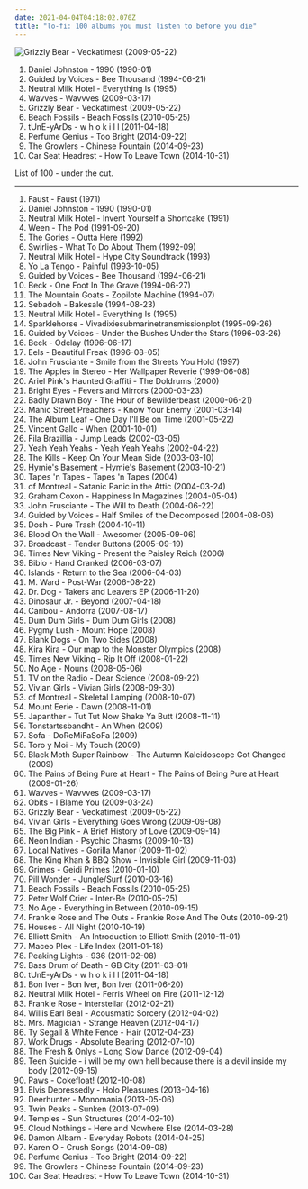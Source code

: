```yaml
---
date: 2021-04-04T04:18:02.070Z
title: "lo-fi: 100 albums you must listen to before you die"
---
```

![Grizzly Bear - Veckatimest (2009-05-22)](http://coverartarchive.org/release/5d7797f1-7efc-350e-8d1f-71c5229502e0/2276646471-500.jpg "Grizzly Bear - Veckatimest (2009-05-22)")
<ol class="albums">
<li data-cover="https://img.discogs.com/y_9q13u3i-RUU0MzV58RFFibGlc=/fit-in/600x572/filters:strip_icc():format(jpeg):mode_rgb():quality(90)/discogs-images/R-1938750-1253736650.jpeg.jpg" data-tags="lo-fi, 90s" role="button">Daniel Johnston - 1990 (1990-01)</li>
<li data-cover="https://img.discogs.com/H_s2q2tKfcYXZS8iRD6LVNbAiag=/fit-in/500x496/filters:strip_icc():format(jpeg):mode_rgb():quality(90)/discogs-images/R-4058347-1353849248-4687.jpeg.jpg" data-tags="lo-fi" role="button">Guided by Voices - Bee Thousand (1994-06-21)</li>
<li data-cover="https://via.placeholder.com/450" data-tags="lo-fi" role="button">Neutral Milk Hotel - Everything Is (1995)</li>
<li data-cover="http://coverartarchive.org/release/7b486ece-791b-4c15-9ec4-e4153da769d6/4827627615-500.jpg" data-tags="lo-fi" role="button">Wavves - Wavvves (2009-03-17)</li>
<li data-cover="http://coverartarchive.org/release/5d7797f1-7efc-350e-8d1f-71c5229502e0/2276646471-500.jpg" data-tags="indie rock" role="button">Grizzly Bear - Veckatimest (2009-05-22)</li>
<li data-cover="http://coverartarchive.org/release/de97e6e3-ed07-4bf6-b82a-398582b0e7c5/2896608641-500.jpg" data-tags="indie rock, surf rock" role="button">Beach Fossils - Beach Fossils (2010-05-25)</li>
<li data-cover="https://via.placeholder.com/450" data-tags="experimental, freak folk, 4ad" role="button">tUnE-yArDs - w h o k i l l (2011-04-18)</li>
<li data-cover="http://coverartarchive.org/release/b152df81-9311-4f9e-9eb6-659ade6a8c06/8512126596-500.jpg" data-tags="ambient, experimental, chamber pop, art pop" role="button">Perfume Genius - Too Bright (2014-09-22)</li>
<li data-cover="http://coverartarchive.org/release/45d4f4d5-817c-42ee-97eb-21ad938ec748/8892089640-500.jpg" data-tags="lo-fi, new wave, garage rock, psychedelic rock, trippy, surf rock, surf music, lo-fi rock, indie rick, beach goth" role="button">The Growlers - Chinese Fountain (2014-09-23)</li>
<li data-cover="http://coverartarchive.org/release/532342c6-cab4-45b5-8122-583ff5a2e818/8773749546-500.jpg" data-tags="lo-fi" role="button">Car Seat Headrest - How To Leave Town (2014-10-31)</li>
</ol>
List of 100 - under the cut.
<!-- more -->

_________________

<ol class="albums">
<li data-cover="http://coverartarchive.org/release/9c9fcb29-b17a-49c6-b656-8cd62dd5640e/5713951752-500.jpg" data-tags="krautrock, experimental, 1971" role="button">
Faust - Faust (1971)
</li>
<li data-cover="https://img.discogs.com/y_9q13u3i-RUU0MzV58RFFibGlc=/fit-in/600x572/filters:strip_icc():format(jpeg):mode_rgb():quality(90)/discogs-images/R-1938750-1253736650.jpeg.jpg" data-tags="lo-fi, 90s" role="button">
Daniel Johnston - 1990 (1990-01)
</li>
<li data-cover="http://coverartarchive.org/release/aa63a5bd-d36a-43a3-a622-c813e72da497/14482581925-500.jpg" data-tags="lo-fi" role="button">
Neutral Milk Hotel - Invent Yourself a Shortcake (1991)
</li>
<li data-cover="https://img.discogs.com/6JyUSR_j4h_3zm6lTyGAmr0puOo=/fit-in/500x500/filters:strip_icc():format(jpeg):mode_rgb():quality(90)/discogs-images/R-5092325-1384263825-4187.jpeg.jpg" data-tags="lo-fi" role="button">
Ween - The Pod (1991-09-20)
</li>
<li data-cover="http://coverartarchive.org/release/63356cd6-db86-49b7-b5bd-c558da9003b6/15994018775-500.jpg" data-tags="punk, lo-fi, garage rock, garage, crypt records" role="button">
The Gories - Outta Here (1992)
</li>
<li data-cover="https://img.discogs.com/yISaF7_hts94eLavRDvfBclWKb8=/fit-in/594x597/filters:strip_icc():format(jpeg):mode_rgb():quality(90)/discogs-images/R-743308-1259363870.jpeg.jpg" data-tags="indie rock, lo-fi, shoegaze, dream pop, post-grunge" role="button">
Swirlies - What To Do About Them (1992-09)
</li>
<li data-cover="https://img.discogs.com/slklL0Cxb9J9P82vkxUZpTx2T_I=/fit-in/600x594/filters:strip_icc():format(jpeg):mode_rgb():quality(90)/discogs-images/R-2098709-1600626023-2654.png.jpg" data-tags="rock, lo-fi" role="button">
Neutral Milk Hotel - Hype City Soundtrack (1993)
</li>
<li data-cover="http://coverartarchive.org/release/a6e8c16e-ebfb-47a0-abe7-582e606cb353/25345498085-500.jpg" data-tags="90s, indie rock, shoegaze" role="button">
Yo La Tengo - Painful (1993-10-05)
</li>
<li data-cover="https://img.discogs.com/H_s2q2tKfcYXZS8iRD6LVNbAiag=/fit-in/500x496/filters:strip_icc():format(jpeg):mode_rgb():quality(90)/discogs-images/R-4058347-1353849248-4687.jpeg.jpg" data-tags="lo-fi" role="button">
Guided by Voices - Bee Thousand (1994-06-21)
</li>
<li data-cover="https://img.discogs.com/Jq6H0etcMhAUKJT27hQnz0DVUG8=/fit-in/600x601/filters:strip_icc():format(jpeg):mode_rgb():quality(90)/discogs-images/R-12319764-1533062772-9140.jpeg.jpg" data-tags="lo-fi" role="button">
Beck - One Foot In The Grave (1994-06-27)
</li>
<li data-cover="http://coverartarchive.org/release/07133990-91fd-4352-bf3c-0ed20b3dfcca/5642257386-500.jpg" data-tags="folk, acoustic, lo-fi, folk rock" role="button">
The Mountain Goats - Zopilote Machine (1994-07)
</li>
<li data-cover="https://img.discogs.com/9QjKfdamKZdB0lkuixAPIamFufc=/fit-in/600x534/filters:strip_icc():format(jpeg):mode_rgb():quality(90)/discogs-images/R-806796-1160753727.jpeg.jpg" data-tags="alternative, lo-fi, indie rock" role="button">
Sebadoh - Bakesale (1994-08-23)
</li>
<li data-cover="https://via.placeholder.com/450" data-tags="lo-fi" role="button">
Neutral Milk Hotel - Everything Is (1995)
</li>
<li data-cover="http://coverartarchive.org/release/383317a2-bec7-324e-8abc-2beffca9412c/13607215415-500.jpg" data-tags="indie rock, indie" role="button">
Sparklehorse - Vivadixiesubmarinetransmissionplot (1995-09-26)
</li>
<li data-cover="https://img.discogs.com/Oi8vyGPpLKEjMT9EIKBSv86pWBk=/fit-in/338x338/filters:strip_icc():format(jpeg):mode_rgb():quality(90)/discogs-images/R-4598771-1369542107-6267.jpeg.jpg" data-tags="lo-fi, alternative, 90s" role="button">
Guided by Voices - Under the Bushes Under the Stars (1996-03-26)
</li>
<li data-cover="http://coverartarchive.org/release/7edae664-8e14-3ca1-8c74-71b1d4413c1b/19949390521-500.jpg" data-tags="alternative" role="button">
Beck - Odelay (1996-06-17)
</li>
<li data-cover="http://coverartarchive.org/release/31c452b7-6fc4-39eb-9a0c-1f349328c745/11388472171-500.jpg" data-tags="alternative, rock, alternative rock, indie rock, 90s" role="button">
Eels - Beautiful Freak (1996-08-05)
</li>
<li data-cover="http://coverartarchive.org/release/e42da5b4-a919-4e5c-899f-2eda79663e64/27661465381-500.jpg" data-tags="lo-fi, experimental" role="button">
John Frusciante - Smile from the Streets You Hold (1997)
</li>
<li data-cover="http://coverartarchive.org/release/38cad409-5d68-32c2-a1d0-1ef1b8c9f997/5792699065-500.jpg" data-tags="lo-fi, 90s, indie, rock, indie pop, elephant 6" role="button">
The Apples in Stereo - Her Wallpaper Reverie (1999-06-08)
</li>
<li data-cover="http://coverartarchive.org/release/84a11bf5-4944-3350-93f0-6457a79130ca/10020393504-500.jpg" data-tags="lo-fi" role="button">
Ariel Pink's Haunted Graffiti - The Doldrums (2000)
</li>
<li data-cover="http://coverartarchive.org/release/64c2b3d0-f2ff-4e2f-9dad-4c926bb00a10/26393498490-500.jpg" data-tags="indie, folk" role="button">
Bright Eyes - Fevers and Mirrors (2000-03-23)
</li>
<li data-cover="http://coverartarchive.org/release/add3661e-ae37-3d89-92fb-880e1979082e/7792901378-500.jpg" data-tags="indie, singer-songwriter, 00s" role="button">
Badly Drawn Boy - The Hour of Bewilderbeast (2000-06-21)
</li>
<li data-cover="https://img.discogs.com/BtU1YkotzVIjpB_8c23e3EHr_so=/fit-in/600x939/filters:strip_icc():format(jpeg):mode_rgb():quality(90)/discogs-images/R-8194197-1569744019-7938.jpeg.jpg" data-tags="rock, 00s" role="button">
Manic Street Preachers - Know Your Enemy (2001-03-14)
</li>
<li data-cover="http://coverartarchive.org/release/ac46568e-7818-4351-8d8a-a59ce427e636/21974963842-500.jpg" data-tags="post-rock" role="button">
The Album Leaf - One Day I'll Be on Time (2001-05-22)
</li>
<li data-cover="http://coverartarchive.org/release/194ba0b8-8f76-3122-b5bd-6e2e6d8937dc/7202965936-500.jpg" data-tags="lo-fi, for rainy days, 00s, minimal indie" role="button">
Vincent Gallo - When (2001-10-01)
</li>
<li data-cover="https://img.discogs.com/7Vkg4dy5FHC4qgTp4bvmqo5boIM=/fit-in/595x591/filters:strip_icc():format(jpeg):mode_rgb():quality(90)/discogs-images/R-32618-1209330266.jpeg.jpg" data-tags="nu jazz, chillout, electronic, electronica, trip-hop, jazz, chill, british, ambient, downtempo, lo-fi, 00s, ambient techno" role="button">
Fila Brazillia - Jump Leads (2002-03-05)
</li>
<li data-cover="http://coverartarchive.org/release/80d83139-f766-44c0-9b2b-59cd5238b77a/5834791882-500.jpg" data-tags="indie" role="button">
Yeah Yeah Yeahs - Yeah Yeah Yeahs (2002-04-22)
</li>
<li data-cover="https://img.discogs.com/iUskRhE7d3WQ4cek7FBjkG1rz-o=/fit-in/600x600/filters:strip_icc():format(jpeg):mode_rgb():quality(90)/discogs-images/R-8586657-1464575249-5810.jpeg.jpg" data-tags="2003, garage rock" role="button">
The Kills - Keep On Your Mean Side (2003-03-10)
</li>
<li data-cover="https://img.discogs.com/t0pBc7LuQHhXSCw1GnrI3yDkob8=/fit-in/300x300/filters:strip_icc():format(jpeg):mode_rgb():quality(90)/discogs-images/R-200930-1102265738.jpg.jpg" data-tags="hip-hop, electronic, experimental, lo-fi, incredible, elettronica, eponymous, spotify, artists i grew up with, adrien wayne, jon, hymiesbasement, franny, masterpiece albums" role="button">
Hymie's Basement - Hymie's Basement (2003-10-21)
</li>
<li data-cover="http://coverartarchive.org/release/57209624-2659-47f7-8bc9-e0231ad68b68/23148770093-500.jpg" data-tags="indie, indie rock, lo-fi" role="button">
Tapes 'n Tapes - Tapes 'n Tapes (2004)
</li>
<li data-cover="https://via.placeholder.com/450" data-tags="2004, indie pop" role="button">
of Montreal - Satanic Panic in the Attic (2004-03-24)
</li>
<li data-cover="http://coverartarchive.org/release/016b78cd-eea8-418b-98e2-f5927ce68951/27550314888-500.jpg" data-tags="indie rock, britpop" role="button">
Graham Coxon - Happiness In Magazines (2004-05-04)
</li>
<li data-cover="https://img.discogs.com/z2S_5gHnOplgRW32RtYNqoGmf-g=/fit-in/250x250/filters:strip_icc():format(jpeg):mode_rgb():quality(90)/discogs-images/R-4188253-1358358245-1790.jpeg.jpg" data-tags="alternative" role="button">
John Frusciante - The Will to Death (2004-06-22)
</li>
<li data-cover="https://img.discogs.com/FD7IUKfeCAj-gqzc-BKknwt3IfA=/fit-in/600x593/filters:strip_icc():format(jpeg):mode_rgb():quality(90)/discogs-images/R-481796-1583533337-2504.jpeg.jpg" data-tags="lo-fi" role="button">
Guided by Voices - Half Smiles of the Decomposed (2004-08-06)
</li>
<li data-cover="http://coverartarchive.org/release/a0c13ff0-0d3f-4f13-b47a-78da1779a0fc/17985402141-500.jpg" data-tags="instrumental, experimental, downtempo, lo-fi, idm, acquire, nightmusic" role="button">
Dosh - Pure Trash (2004-10-11)
</li>
<li data-cover="https://img.discogs.com/9iUFZYnHQ7qrWFHibQ6oXi2DGkg=/fit-in/500x500/filters:strip_icc():format(jpeg):mode_rgb():quality(90)/discogs-images/R-659864-1144506102.jpeg.jpg" data-tags="indie, rock, indie rock, lo-fi, new york city, awesomer, the social registry, drug induced music, lp i own, blood on the wall" role="button">
Blood On the Wall - Awesomer (2005-09-06)
</li>
<li data-cover="https://img.discogs.com/07m2E8SxQSIU6Yjk-ywreYIoorY=/fit-in/600x595/filters:strip_icc():format(jpeg):mode_rgb():quality(90)/discogs-images/R-13590540-1557078423-1511.jpeg.jpg" data-tags="indie, electronic, psychedelic, dream pop, warp" role="button">
Broadcast - Tender Buttons (2005-09-19)
</li>
<li data-cover="http://coverartarchive.org/release/5de50d9c-9a48-3c4f-9812-911a5b3dddeb/21923069978-500.jpg" data-tags="indie rock, lo-fi, shitgaze, columbus, noise-fi, fulbums, in queue, have this lp" role="button">
Times New Viking - Present the Paisley Reich (2006)
</li>
<li data-cover="http://coverartarchive.org/release/40504860-1d87-4632-adb1-67bb94f928ed/4870492081-500.jpg" data-tags="lo-fi, four, morning breeze" role="button">
Bibio - Hand Cranked (2006-03-07)
</li>
<li data-cover="https://via.placeholder.com/450" data-tags="indie, indie pop, canadian" role="button">
Islands - Return to the Sea (2006-04-03)
</li>
<li data-cover="http://coverartarchive.org/release/b76fcb7a-00c1-3ff6-9963-7dc5c4502838/9315832224-500.jpg" data-tags="folk" role="button">
M. Ward - Post-War (2006-08-22)
</li>
<li data-cover="https://via.placeholder.com/450" data-tags="indie, indie rock" role="button">
Dr. Dog - Takers and Leavers EP (2006-11-20)
</li>
<li data-cover="http://coverartarchive.org/release/67bcfd5d-1fe1-38a4-9804-531be6f800a8/3986174902-500.jpg" data-tags="alternative" role="button">
Dinosaur Jr. - Beyond (2007-04-18)
</li>
<li data-cover="http://coverartarchive.org/release/a81a4da3-daf0-483b-8c72-f70690b2b8ff/19096164883-500.jpg" data-tags="electronic, experimental" role="button">
Caribou - Andorra (2007-08-17)
</li>
<li data-cover="http://coverartarchive.org/release/f2b5856f-bb4c-486a-a708-b66457ee305a/3221056368-500.jpg" data-tags="indie rock, female vocalists, lo-fi, noise pop, indie-folk, shoegazing" role="button">
Dum Dum Girls - Dum Dum Girls (2008)
</li>
<li data-cover="https://via.placeholder.com/450" data-tags="folk, lo-fi" role="button">
Pygmy Lush - Mount Hope (2008)
</li>
<li data-cover="https://img.discogs.com/5XEXalmOG5J9UiFmoPU5PGyFubQ=/fit-in/600x600/filters:strip_icc():format(jpeg):mode_rgb():quality(90)/discogs-images/R-1307872-1208357581.jpeg.jpg" data-tags="lo-fi" role="button">
Blank Dogs - On Two Sides (2008)
</li>
<li data-cover="https://via.placeholder.com/450" data-tags="experimental, lo-fi, album, album fav, interested, conseguir, mark you should check more" role="button">
Kira Kira - Our map to the Monster Olympics (2008)
</li>
<li data-cover="http://coverartarchive.org/release/8868d9cc-a229-4e3f-be48-8cd24a4ca119/26800805139-500.jpg" data-tags="lo-fi" role="button">
Times New Viking - Rip It Off (2008-01-22)
</li>
<li data-cover="https://via.placeholder.com/450" data-tags="noise rock, indie" role="button">
No Age - Nouns (2008-05-06)
</li>
<li data-cover="http://coverartarchive.org/release/746067ad-88f0-4426-b5a5-7313b186488c/22393792907-500.jpg" data-tags="indie, indie rock, alternative, experimental" role="button">
TV on the Radio - Dear Science (2008-09-22)
</li>
<li data-cover="http://coverartarchive.org/release/5947cab0-82b6-453d-8bbf-d2e73961b111/22836463836-500.jpg" data-tags="lo-fi" role="button">
Vivian Girls - Vivian Girls (2008-09-30)
</li>
<li data-cover="https://via.placeholder.com/450" data-tags="indie pop" role="button">
of Montreal - Skeletal Lamping (2008-10-07)
</li>
<li data-cover="https://img.discogs.com/FxTObqr5eWFxH-DS8SdVVVopmBU=/fit-in/378x381/filters:strip_icc():format(jpeg):mode_rgb():quality(90)/discogs-images/R-1574787-1229525133.jpeg.jpg" data-tags="indie, folk, indie rock, lo-fi, indie folk, un, phil elverum" role="button">
Mount Eerie - Dawn (2008-11-01)
</li>
<li data-cover="https://img.discogs.com/5-yyK59q8UaNk8vMjOC-b5Vruzw=/fit-in/600x600/filters:strip_icc():format(jpeg):mode_rgb():quality(90)/discogs-images/R-2330931-1458229645-1919.jpeg.jpg" data-tags="indie, punk, indie rock, lo-fi, skate punk, indie punk, hipster rock" role="button">
Japanther - Tut Tut Now Shake Ya Butt (2008-11-11)
</li>
<li data-cover="https://img.discogs.com/rlI4SmRCqB39hMcrZXHUmoP7dKE=/fit-in/479x480/filters:strip_icc():format(jpeg):mode_rgb():quality(90)/discogs-images/R-1831656-1246382246.gif.jpg" data-tags="lo-fi, noise pop, weird canada" role="button">
Tonstartssbandht - An When (2009)
</li>
<li data-cover="http://coverartarchive.org/release/4374a686-3248-469c-8e64-13787447a2e4/8084117091-500.jpg" data-tags="chillout, hip hop, pop, soul, alternative, experimental, downtempo, lo-fi, funk, 2009 favorites" role="button">
Sofa - DoReMiFaSoFa (2009)
</li>
<li data-cover="http://coverartarchive.org/release/11a95aa6-f57b-4d4f-9f3c-f3527fd70742/12667770646-500.jpg" data-tags="electronic, lo-fi, funk, psychedelic" role="button">
Toro y Moi - My Touch (2009)
</li>
<li data-cover="http://coverartarchive.org/release/74eefeef-5876-4446-a235-841af7f94ef5/5484249667-500.jpg" data-tags="indie, ambient, experimental, acoustic, lo-fi, minimal, rad cult" role="button">
Black Moth Super Rainbow - The Autumn Kaleidoscope Got Changed (2009)
</li>
<li data-cover="http://coverartarchive.org/release/38e2459b-dfe9-4a7b-b116-7c87ae7e5ba7/7203358215-500.jpg" data-tags="shoegaze" role="button">
The Pains of Being Pure at Heart - The Pains of Being Pure at Heart (2009-01-26)
</li>
<li data-cover="http://coverartarchive.org/release/7b486ece-791b-4c15-9ec4-e4153da769d6/4827627615-500.jpg" data-tags="lo-fi" role="button">
Wavves - Wavvves (2009-03-17)
</li>
<li data-cover="https://via.placeholder.com/450" data-tags="rock, lo-fi, chill out, sub pop, gritty, vexed, wfmu heavily played records" role="button">
Obits - I Blame You (2009-03-24)
</li>
<li data-cover="http://coverartarchive.org/release/5d7797f1-7efc-350e-8d1f-71c5229502e0/2276646471-500.jpg" data-tags="indie rock" role="button">
Grizzly Bear - Veckatimest (2009-05-22)
</li>
<li data-cover="https://img.discogs.com/YadrSrOocjG2eyjUph4KPHdJjhg=/fit-in/600x596/filters:strip_icc():format(jpeg):mode_rgb():quality(90)/discogs-images/R-1914193-1467852029-4954.jpeg.jpg" data-tags="lo-fi" role="button">
Vivian Girls - Everything Goes Wrong (2009-09-08)
</li>
<li data-cover="https://img.discogs.com/UcT5cyCnvOuPGEKTcC8E2i6AMdU=/fit-in/600x600/filters:strip_icc():format(jpeg):mode_rgb():quality(90)/discogs-images/R-1922825-1256542182.jpeg.jpg" data-tags="shoegaze, 4ad" role="button">
The Big Pink - A Brief History of Love (2009-09-14)
</li>
<li data-cover="http://coverartarchive.org/release/84878622-883d-4ca0-ab2f-3f8002d2f214/12086273623-500.jpg" data-tags="electronic" role="button">
Neon Indian - Psychic Chasms (2009-10-13)
</li>
<li data-cover="https://img.discogs.com/4bhWHw7aMVxygwT4WoCJBZ0I1W8=/fit-in/539x488/filters:strip_icc():format(jpeg):mode_rgb():quality(90)/discogs-images/R-2044862-1260541326.jpeg.jpg" data-tags="indie" role="button">
Local Natives - Gorilla Manor (2009-11-02)
</li>
<li data-cover="http://coverartarchive.org/release/654ce88a-d446-49e4-9717-4bf756dfa018/7781130461-500.jpg" data-tags="lo-fi, garage rock, flawless" role="button">
The King Khan & BBQ Show - Invisible Girl (2009-11-03)
</li>
<li data-cover="http://coverartarchive.org/release/65a811b8-8b98-4642-8f25-48586fa93b10/8138480397-500.jpg" data-tags="experimental, dream pop, electronic, darkwave" role="button">
Grimes - Geidi Primes (2010-01-10)
</li>
<li data-cover="https://img.discogs.com/ABRafESd9LrNMYITkr02_da30IQ=/fit-in/350x350/filters:strip_icc():format(jpeg):mode_rgb():quality(90)/discogs-images/R-2199057-1269373276.jpeg.jpg" data-tags="indie, seattle, indie rock, lo-fi, psychedelic pop, 10s" role="button">
Pill Wonder - Jungle/Surf (2010-03-16)
</li>
<li data-cover="http://coverartarchive.org/release/de97e6e3-ed07-4bf6-b82a-398582b0e7c5/2896608641-500.jpg" data-tags="indie rock, surf rock" role="button">
Beach Fossils - Beach Fossils (2010-05-25)
</li>
<li data-cover="http://coverartarchive.org/release/808734e5-a7f0-4481-80fb-ade45dc391ab/17643314480-500.jpg" data-tags="rock, alternative, folk, lo-fi" role="button">
Peter Wolf Crier - Inter-Be (2010-05-25)
</li>
<li data-cover="http://coverartarchive.org/release/aa29b9f3-4525-3982-9d4b-76c87f37a43b/2868845098-500.jpg" data-tags="noise rock" role="button">
No Age - Everything in Between (2010-09-15)
</li>
<li data-cover="http://coverartarchive.org/release/988e9d28-7c9b-4adb-9b6a-0f72294db92e/1002632658-500.jpg" data-tags="lo-fi" role="button">
Frankie Rose and The Outs - Frankie Rose And The Outs (2010-09-21)
</li>
<li data-cover="https://img.discogs.com/hZxHJ6552hDvtEy_554gCcCdwro=/fit-in/396x396/filters:strip_icc():format(jpeg):mode_rgb():quality(90)/discogs-images/R-2584835-1291729897.jpeg.jpg" data-tags="chillout, electronic, ambient, indie rock, indie electronic, lo-fi, dreamy, dream pop, relaxing, chillwave, ambiental, alternative pop/rock, alternative-indie rock" role="button">
Houses - All Night (2010-10-19)
</li>
<li data-cover="https://img.discogs.com/0KzbCJNFkaZAiIQZLF8pKSbulKM=/fit-in/600x463/filters:strip_icc():format(jpeg):mode_rgb():quality(90)/discogs-images/R-5015258-1507113305-6393.jpeg.jpg" data-tags="indie pop, indie rock, sad, sadcore, lo-fi, reflective, melancholy, rainy day, bittersweet, reflection, somber, intimate, poignant, autumnal, autumn, nocturnal, brooding, wistful, weary, restrained" role="button">
Elliott Smith - An Introduction to Elliott Smith (2010-11-01)
</li>
<li data-cover="https://img.discogs.com/nOVyEcSOdCgSll6gROxVJGhKRjo=/fit-in/600x600/filters:strip_icc():format(jpeg):mode_rgb():quality(90)/discogs-images/R-2583511-1602465381-9062.jpeg.jpg" data-tags="electronica, indie, lo-fi" role="button">
Maceo Plex - Life Index (2011-01-18)
</li>
<li data-cover="http://coverartarchive.org/release/b1329a36-0ad1-4bb9-8024-b579c15c4d17/1266208666-500.jpg" data-tags="dub" role="button">
Peaking Lights - 936 (2011-02-08)
</li>
<li data-cover="http://coverartarchive.org/release/56b749ab-070c-49bb-b7f4-1198ef28d585/15883380437-500.jpg" data-tags="lo-fi" role="button">
Bass Drum of Death - GB City (2011-03-01)
</li>
<li data-cover="https://via.placeholder.com/450" data-tags="experimental, freak folk, 4ad" role="button">
tUnE-yArDs - w h o k i l l (2011-04-18)
</li>
<li data-cover="http://coverartarchive.org/release/80d950a5-6b91-41f5-94f6-beb7eaa890ed/26218970688-500.jpg" data-tags="indie folk, folk" role="button">
Bon Iver - Bon Iver, Bon Iver (2011-06-20)
</li>
<li data-cover="http://coverartarchive.org/release/e567f596-bdbf-49c7-be64-6552c3e2bd90/12151127870-500.jpg" data-tags="lo-fi" role="button">
Neutral Milk Hotel - Ferris Wheel on Fire (2011-12-12)
</li>
<li data-cover="http://coverartarchive.org/release/21fe0978-2169-4739-8170-e676deb84fff/3982008386-500.jpg" data-tags="indie, indie rock, dream pop" role="button">
Frankie Rose - Interstellar (2012-02-21)
</li>
<li data-cover="http://coverartarchive.org/release/2bb5caf5-d835-431c-b087-4d92070bb14a/25458175200-500.jpg" data-tags="lo-fi, blues" role="button">
Willis Earl Beal - Acousmatic Sorcery (2012-04-02)
</li>
<li data-cover="http://coverartarchive.org/release/978fed64-6d57-49a5-a2ae-e1610dd0fc72/3799345189-500.jpg" data-tags="indie, pop, rock, punk, surf, indie rock, lo-fi, garage, surf punk, garage pop" role="button">
Mrs. Magician - Strange Heaven (2012-04-17)
</li>
<li data-cover="http://coverartarchive.org/release/5799388f-df5d-4db4-9fe6-577b128d943d/3695823761-500.jpg" data-tags="lo-fi, have on vinyl" role="button">
Ty Segall & White Fence - Hair (2012-04-23)
</li>
<li data-cover="http://coverartarchive.org/release/7818e9b8-568f-41c8-8933-57b129416e3c/1384235698-500.jpg" data-tags="electronic, lo-fi, dream pop, chillwave" role="button">
Work Drugs - Absolute Bearing (2012-07-10)
</li>
<li data-cover="https://img.discogs.com/C7yHOnq1BLZ0No5p52aDqdVhucc=/fit-in/194x194/filters:strip_icc():format(jpeg):mode_rgb():quality(90)/discogs-images/R-3831729-1346150970-1304.jpeg.jpg" data-tags="lo-fi, psychedelic, mexican summer" role="button">
The Fresh & Onlys - Long Slow Dance (2012-09-04)
</li>
<li data-cover="http://coverartarchive.org/release/2559fbc2-0b36-48aa-a2fd-1b36eb71e966/8293463939-500.jpg" data-tags="lo-fi" role="button">
Teen Suicide - i will be my own hell because there is a devil inside my body (2012-09-15)
</li>
<li data-cover="http://coverartarchive.org/release/2ced66c5-b64d-4781-a802-239560e4f008/8299839648-500.jpg" data-tags="indie, indie rock, lo-fi, fatcat records" role="button">
Paws - Cokefloat! (2012-10-08)
</li>
<li data-cover="http://coverartarchive.org/release/77bb941a-d058-432e-a341-09a1fdd22bad/4781294141-500.jpg" data-tags="lo-fi" role="button">
Elvis Depressedly - Holo Pleasures (2013-04-16)
</li>
<li data-cover="http://coverartarchive.org/release/df0f66d1-aad5-4fe1-b758-3fd5aa5908b7/3817529789-500.jpg" data-tags="indie rock" role="button">
Deerhunter - Monomania (2013-05-06)
</li>
<li data-cover="http://coverartarchive.org/release/7c1f6165-156f-4e51-811a-bf1c39159eb4/5784325599-500.jpg" data-tags="indie, rock, lo-fi, autumn tone records, hype machine exclusive premiere 2013" role="button">
Twin Peaks - Sunken (2013-07-09)
</li>
<li data-cover="https://img.discogs.com/YAS04OWsw-IG8OWuIXo_GLtbg58=/fit-in/600x539/filters:strip_icc():format(jpeg):mode_rgb():quality(90)/discogs-images/R-5339842-1392126266-8540.jpeg.jpg" data-tags="psychedelic rock" role="button">
Temples - Sun Structures (2014-02-10)
</li>
<li data-cover="http://coverartarchive.org/release/4dcaa0f1-5b3e-40ae-b707-346ab0840b50/6341394734-500.jpg" data-tags="indie rock" role="button">
Cloud Nothings - Here and Nowhere Else (2014-03-28)
</li>
<li data-cover="https://img.discogs.com/aH-EXZ6G_eOp-whSGmUGn4nuuzE=/fit-in/598x600/filters:strip_icc():format(jpeg):mode_rgb():quality(90)/discogs-images/R-5425859-1393250079-6492.jpeg.jpg" data-tags="electronic, folktronica" role="button">
Damon Albarn - Everyday Robots (2014-04-25)
</li>
<li data-cover="http://coverartarchive.org/release/a125592e-e6a7-45c9-a64c-0ce4704d4141/10879797165-500.jpg" data-tags="2014: albums" role="button">
Karen O - Crush Songs (2014-09-08)
</li>
<li data-cover="http://coverartarchive.org/release/b152df81-9311-4f9e-9eb6-659ade6a8c06/8512126596-500.jpg" data-tags="ambient, experimental, chamber pop, art pop" role="button">
Perfume Genius - Too Bright (2014-09-22)
</li>
<li data-cover="http://coverartarchive.org/release/45d4f4d5-817c-42ee-97eb-21ad938ec748/8892089640-500.jpg" data-tags="lo-fi, new wave, garage rock, psychedelic rock, trippy, surf rock, surf music, lo-fi rock, indie rick, beach goth" role="button">
The Growlers - Chinese Fountain (2014-09-23)
</li>
<li data-cover="http://coverartarchive.org/release/532342c6-cab4-45b5-8122-583ff5a2e818/8773749546-500.jpg" data-tags="lo-fi" role="button">
Car Seat Headrest - How To Leave Town (2014-10-31)
</li>
</ol>